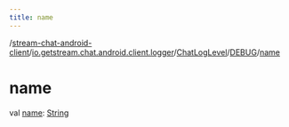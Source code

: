 ```yaml
---
title: name
---
```

/[stream-chat-android-client](../../../index.md)/[io.getstream.chat.android.client.logger](../../index.md)/[ChatLogLevel](../index.md)/[DEBUG](index.md)/[name](name.md)  
  
  
  
# name  
val [name](name.md): [String](https://kotlinlang.org/api/latest/jvm/stdlib/kotlin/-string/index.html)
